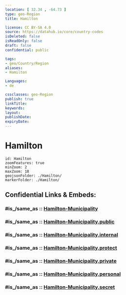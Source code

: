 ```yaml
---
location: [ 32.34 , -64.73 ] 
type: geo-Region
title: Hamilton

license: CC BY-SA 4.0
source: https://datahub.io/core/country-codes
isDeleted: false
isReadOnly: false
draft: false
confidential: public

tags:
- geo/Country/Region
aliases:
- Hamilton

Languages:
- de

cssclasses: geo-Region
publish: true
linkTitle: 
keywords: 
layout: 
publishDate: 
expiryDate: 
---
```


# Hamilton

```leaflet
id: Hamilton
zoomFeatures: true 
minZoom: 2 
maxZoom: 18
geojsonFolder: ./Hamilton/
markerFolder: ./Hamilton/
```


## Confidential Links & Embeds: 

### #is_/same_as :: [Hamilton-Municipality](/_Standards/Earth/Continent/America~Caribbean/Bermuda/Counties/Hamilton-Municipality.md) 

### #is_/same_as :: [Hamilton-Municipality.public](/_public/Earth/Continent/America~Caribbean/Bermuda/Counties/Hamilton-Municipality.public.md) 

### #is_/same_as :: [Hamilton-Municipality.internal](/_internal/Earth/Continent/America~Caribbean/Bermuda/Counties/Hamilton-Municipality.internal.md) 

### #is_/same_as :: [Hamilton-Municipality.protect](/_protect/Earth/Continent/America~Caribbean/Bermuda/Counties/Hamilton-Municipality.protect.md) 

### #is_/same_as :: [Hamilton-Municipality.private](/_private/Earth/Continent/America~Caribbean/Bermuda/Counties/Hamilton-Municipality.private.md) 

### #is_/same_as :: [Hamilton-Municipality.personal](/_personal/Earth/Continent/America~Caribbean/Bermuda/Counties/Hamilton-Municipality.personal.md) 

### #is_/same_as :: [Hamilton-Municipality.secret](/_secret/Earth/Continent/America~Caribbean/Bermuda/Counties/Hamilton-Municipality.secret.md)

